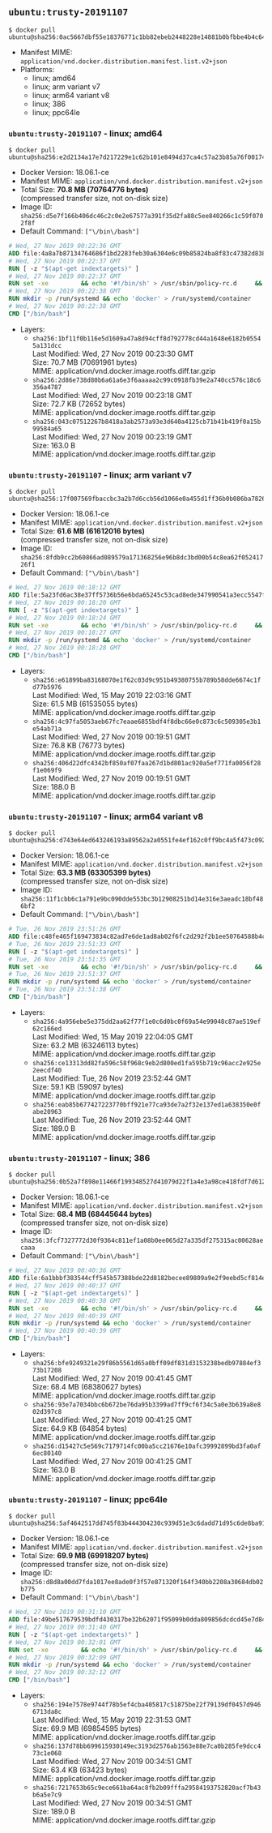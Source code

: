 ## `ubuntu:trusty-20191107`

```console
$ docker pull ubuntu@sha256:0ac5667dbf55e18376771c1bb82ebeb2448228e14881b0bfbbe4b4c64a2f5f3b
```

-	Manifest MIME: `application/vnd.docker.distribution.manifest.list.v2+json`
-	Platforms:
	-	linux; amd64
	-	linux; arm variant v7
	-	linux; arm64 variant v8
	-	linux; 386
	-	linux; ppc64le

### `ubuntu:trusty-20191107` - linux; amd64

```console
$ docker pull ubuntu@sha256:e2d2134a17e7d217229e1c62b101e8494d37ca4c57a23b85a76f00174929b679
```

-	Docker Version: 18.06.1-ce
-	Manifest MIME: `application/vnd.docker.distribution.manifest.v2+json`
-	Total Size: **70.8 MB (70764776 bytes)**  
	(compressed transfer size, not on-disk size)
-	Image ID: `sha256:d5e7f166b406dc46c2c0e2e67577a391f35d2fa88c5ee840266c1c59f0702f8f`
-	Default Command: `["\/bin\/bash"]`

```dockerfile
# Wed, 27 Nov 2019 00:22:36 GMT
ADD file:4a8a7b87134764686f1bd2283feb30a6304e6c09b85824ba8f83c47382d838ad in / 
# Wed, 27 Nov 2019 00:22:37 GMT
RUN [ -z "$(apt-get indextargets)" ]
# Wed, 27 Nov 2019 00:22:37 GMT
RUN set -xe 		&& echo '#!/bin/sh' > /usr/sbin/policy-rc.d 	&& echo 'exit 101' >> /usr/sbin/policy-rc.d 	&& chmod +x /usr/sbin/policy-rc.d 		&& dpkg-divert --local --rename --add /sbin/initctl 	&& cp -a /usr/sbin/policy-rc.d /sbin/initctl 	&& sed -i 's/^exit.*/exit 0/' /sbin/initctl 		&& echo 'force-unsafe-io' > /etc/dpkg/dpkg.cfg.d/docker-apt-speedup 		&& echo 'DPkg::Post-Invoke { "rm -f /var/cache/apt/archives/*.deb /var/cache/apt/archives/partial/*.deb /var/cache/apt/*.bin || true"; };' > /etc/apt/apt.conf.d/docker-clean 	&& echo 'APT::Update::Post-Invoke { "rm -f /var/cache/apt/archives/*.deb /var/cache/apt/archives/partial/*.deb /var/cache/apt/*.bin || true"; };' >> /etc/apt/apt.conf.d/docker-clean 	&& echo 'Dir::Cache::pkgcache ""; Dir::Cache::srcpkgcache "";' >> /etc/apt/apt.conf.d/docker-clean 		&& echo 'Acquire::Languages "none";' > /etc/apt/apt.conf.d/docker-no-languages 		&& echo 'Acquire::GzipIndexes "true"; Acquire::CompressionTypes::Order:: "gz";' > /etc/apt/apt.conf.d/docker-gzip-indexes 		&& echo 'Apt::AutoRemove::SuggestsImportant "false";' > /etc/apt/apt.conf.d/docker-autoremove-suggests
# Wed, 27 Nov 2019 00:22:38 GMT
RUN mkdir -p /run/systemd && echo 'docker' > /run/systemd/container
# Wed, 27 Nov 2019 00:22:38 GMT
CMD ["/bin/bash"]
```

-	Layers:
	-	`sha256:1bf11f0b116e5d1609a47a8d94cff8d792778cd44a1648e6182b05545a131dcc`  
		Last Modified: Wed, 27 Nov 2019 00:23:30 GMT  
		Size: 70.7 MB (70691961 bytes)  
		MIME: application/vnd.docker.image.rootfs.diff.tar.gzip
	-	`sha256:2d86e738d80b6a61a6e3f6aaaaa2c99c0918fb39e2a740cc576c18c6356a4787`  
		Last Modified: Wed, 27 Nov 2019 00:23:18 GMT  
		Size: 72.7 KB (72652 bytes)  
		MIME: application/vnd.docker.image.rootfs.diff.tar.gzip
	-	`sha256:043c07512267b8418a3ab2573a93e3d640a4125cb71b41b419f0a15b99584a65`  
		Last Modified: Wed, 27 Nov 2019 00:23:19 GMT  
		Size: 163.0 B  
		MIME: application/vnd.docker.image.rootfs.diff.tar.gzip

### `ubuntu:trusty-20191107` - linux; arm variant v7

```console
$ docker pull ubuntu@sha256:17f007569fbaccbc3a2b7d6ccb56d1066e0a455d1ff36b0b086ba78263b560d4
```

-	Docker Version: 18.06.1-ce
-	Manifest MIME: `application/vnd.docker.distribution.manifest.v2+json`
-	Total Size: **61.6 MB (61612016 bytes)**  
	(compressed transfer size, not on-disk size)
-	Image ID: `sha256:8fdb9cc2b60866ad089579a171368256e96b8dc3bd00b54c8ea62f05241726f1`
-	Default Command: `["\/bin\/bash"]`

```dockerfile
# Wed, 27 Nov 2019 00:18:12 GMT
ADD file:5a23fd6ac38e37ff5736b56e6bda65245c53cad8ede347990541a3ecc5547fca in / 
# Wed, 27 Nov 2019 00:18:20 GMT
RUN [ -z "$(apt-get indextargets)" ]
# Wed, 27 Nov 2019 00:18:24 GMT
RUN set -xe 		&& echo '#!/bin/sh' > /usr/sbin/policy-rc.d 	&& echo 'exit 101' >> /usr/sbin/policy-rc.d 	&& chmod +x /usr/sbin/policy-rc.d 		&& dpkg-divert --local --rename --add /sbin/initctl 	&& cp -a /usr/sbin/policy-rc.d /sbin/initctl 	&& sed -i 's/^exit.*/exit 0/' /sbin/initctl 		&& echo 'force-unsafe-io' > /etc/dpkg/dpkg.cfg.d/docker-apt-speedup 		&& echo 'DPkg::Post-Invoke { "rm -f /var/cache/apt/archives/*.deb /var/cache/apt/archives/partial/*.deb /var/cache/apt/*.bin || true"; };' > /etc/apt/apt.conf.d/docker-clean 	&& echo 'APT::Update::Post-Invoke { "rm -f /var/cache/apt/archives/*.deb /var/cache/apt/archives/partial/*.deb /var/cache/apt/*.bin || true"; };' >> /etc/apt/apt.conf.d/docker-clean 	&& echo 'Dir::Cache::pkgcache ""; Dir::Cache::srcpkgcache "";' >> /etc/apt/apt.conf.d/docker-clean 		&& echo 'Acquire::Languages "none";' > /etc/apt/apt.conf.d/docker-no-languages 		&& echo 'Acquire::GzipIndexes "true"; Acquire::CompressionTypes::Order:: "gz";' > /etc/apt/apt.conf.d/docker-gzip-indexes 		&& echo 'Apt::AutoRemove::SuggestsImportant "false";' > /etc/apt/apt.conf.d/docker-autoremove-suggests
# Wed, 27 Nov 2019 00:18:27 GMT
RUN mkdir -p /run/systemd && echo 'docker' > /run/systemd/container
# Wed, 27 Nov 2019 00:18:28 GMT
CMD ["/bin/bash"]
```

-	Layers:
	-	`sha256:e61899ba83168070e1f62c03d9c951b49380755b789b58dde6674c1fd77b5976`  
		Last Modified: Wed, 15 May 2019 22:03:16 GMT  
		Size: 61.5 MB (61535055 bytes)  
		MIME: application/vnd.docker.image.rootfs.diff.tar.gzip
	-	`sha256:4c97fa5053aeb67fc7eaae6855bdf4f8dbc66e0c873c6c509305e3b1e54ab71a`  
		Last Modified: Wed, 27 Nov 2019 00:19:51 GMT  
		Size: 76.8 KB (76773 bytes)  
		MIME: application/vnd.docker.image.rootfs.diff.tar.gzip
	-	`sha256:406d22dfc4342bf850af07faa267d1bd801ac920a5ef771fa0056f28f1e069f9`  
		Last Modified: Wed, 27 Nov 2019 00:19:51 GMT  
		Size: 188.0 B  
		MIME: application/vnd.docker.image.rootfs.diff.tar.gzip

### `ubuntu:trusty-20191107` - linux; arm64 variant v8

```console
$ docker pull ubuntu@sha256:d743e64ed643246193a89562a2a0551fe4ef162c0ff9bc4a5f473c092446130e
```

-	Docker Version: 18.06.1-ce
-	Manifest MIME: `application/vnd.docker.distribution.manifest.v2+json`
-	Total Size: **63.3 MB (63305399 bytes)**  
	(compressed transfer size, not on-disk size)
-	Image ID: `sha256:11f1cbb6c1a791e9bc090dde553bc3b12908251bd14e316e3aeadc18bf486bf2`
-	Default Command: `["\/bin\/bash"]`

```dockerfile
# Tue, 26 Nov 2019 23:51:26 GMT
ADD file:c48fe465f169473834c82ad7e6de1ad8ab02f6fc2d292f2b1ee50764588b4cc7 in / 
# Tue, 26 Nov 2019 23:51:33 GMT
RUN [ -z "$(apt-get indextargets)" ]
# Tue, 26 Nov 2019 23:51:35 GMT
RUN set -xe 		&& echo '#!/bin/sh' > /usr/sbin/policy-rc.d 	&& echo 'exit 101' >> /usr/sbin/policy-rc.d 	&& chmod +x /usr/sbin/policy-rc.d 		&& dpkg-divert --local --rename --add /sbin/initctl 	&& cp -a /usr/sbin/policy-rc.d /sbin/initctl 	&& sed -i 's/^exit.*/exit 0/' /sbin/initctl 		&& echo 'force-unsafe-io' > /etc/dpkg/dpkg.cfg.d/docker-apt-speedup 		&& echo 'DPkg::Post-Invoke { "rm -f /var/cache/apt/archives/*.deb /var/cache/apt/archives/partial/*.deb /var/cache/apt/*.bin || true"; };' > /etc/apt/apt.conf.d/docker-clean 	&& echo 'APT::Update::Post-Invoke { "rm -f /var/cache/apt/archives/*.deb /var/cache/apt/archives/partial/*.deb /var/cache/apt/*.bin || true"; };' >> /etc/apt/apt.conf.d/docker-clean 	&& echo 'Dir::Cache::pkgcache ""; Dir::Cache::srcpkgcache "";' >> /etc/apt/apt.conf.d/docker-clean 		&& echo 'Acquire::Languages "none";' > /etc/apt/apt.conf.d/docker-no-languages 		&& echo 'Acquire::GzipIndexes "true"; Acquire::CompressionTypes::Order:: "gz";' > /etc/apt/apt.conf.d/docker-gzip-indexes 		&& echo 'Apt::AutoRemove::SuggestsImportant "false";' > /etc/apt/apt.conf.d/docker-autoremove-suggests
# Tue, 26 Nov 2019 23:51:37 GMT
RUN mkdir -p /run/systemd && echo 'docker' > /run/systemd/container
# Tue, 26 Nov 2019 23:51:38 GMT
CMD ["/bin/bash"]
```

-	Layers:
	-	`sha256:4a956ebe5e375dd2aa62f77f1e0c6d0bc0f69a54e99048c87ae519ef62c166ed`  
		Last Modified: Wed, 15 May 2019 22:04:05 GMT  
		Size: 63.2 MB (63246113 bytes)  
		MIME: application/vnd.docker.image.rootfs.diff.tar.gzip
	-	`sha256:ce13313dd82fa596c58f968c9eb2d800ed1fa595b719c96acc2e925e2eecdf40`  
		Last Modified: Tue, 26 Nov 2019 23:52:44 GMT  
		Size: 59.1 KB (59097 bytes)  
		MIME: application/vnd.docker.image.rootfs.diff.tar.gzip
	-	`sha256:eab85b677427223770bff921e77ca93de7a2f32e137ed1a638350e0fabe20963`  
		Last Modified: Tue, 26 Nov 2019 23:52:44 GMT  
		Size: 189.0 B  
		MIME: application/vnd.docker.image.rootfs.diff.tar.gzip

### `ubuntu:trusty-20191107` - linux; 386

```console
$ docker pull ubuntu@sha256:0b52a7f898e11466f199348527d41079d22f1a4e3a98ce418fdf7d612a8ad8cc
```

-	Docker Version: 18.06.1-ce
-	Manifest MIME: `application/vnd.docker.distribution.manifest.v2+json`
-	Total Size: **68.4 MB (68445644 bytes)**  
	(compressed transfer size, not on-disk size)
-	Image ID: `sha256:3fcf7327772d30f9364c811ef1a08b0ee065d27a335df275315ac00628aecaaa`
-	Default Command: `["\/bin\/bash"]`

```dockerfile
# Wed, 27 Nov 2019 00:40:36 GMT
ADD file:6a1bbbf383544cff545b57388bde22d8182becee89809a9e2f9eebd5cf814e96 in / 
# Wed, 27 Nov 2019 00:40:37 GMT
RUN [ -z "$(apt-get indextargets)" ]
# Wed, 27 Nov 2019 00:40:38 GMT
RUN set -xe 		&& echo '#!/bin/sh' > /usr/sbin/policy-rc.d 	&& echo 'exit 101' >> /usr/sbin/policy-rc.d 	&& chmod +x /usr/sbin/policy-rc.d 		&& dpkg-divert --local --rename --add /sbin/initctl 	&& cp -a /usr/sbin/policy-rc.d /sbin/initctl 	&& sed -i 's/^exit.*/exit 0/' /sbin/initctl 		&& echo 'force-unsafe-io' > /etc/dpkg/dpkg.cfg.d/docker-apt-speedup 		&& echo 'DPkg::Post-Invoke { "rm -f /var/cache/apt/archives/*.deb /var/cache/apt/archives/partial/*.deb /var/cache/apt/*.bin || true"; };' > /etc/apt/apt.conf.d/docker-clean 	&& echo 'APT::Update::Post-Invoke { "rm -f /var/cache/apt/archives/*.deb /var/cache/apt/archives/partial/*.deb /var/cache/apt/*.bin || true"; };' >> /etc/apt/apt.conf.d/docker-clean 	&& echo 'Dir::Cache::pkgcache ""; Dir::Cache::srcpkgcache "";' >> /etc/apt/apt.conf.d/docker-clean 		&& echo 'Acquire::Languages "none";' > /etc/apt/apt.conf.d/docker-no-languages 		&& echo 'Acquire::GzipIndexes "true"; Acquire::CompressionTypes::Order:: "gz";' > /etc/apt/apt.conf.d/docker-gzip-indexes 		&& echo 'Apt::AutoRemove::SuggestsImportant "false";' > /etc/apt/apt.conf.d/docker-autoremove-suggests
# Wed, 27 Nov 2019 00:40:39 GMT
RUN mkdir -p /run/systemd && echo 'docker' > /run/systemd/container
# Wed, 27 Nov 2019 00:40:39 GMT
CMD ["/bin/bash"]
```

-	Layers:
	-	`sha256:bfe9249321e29f86b5561d65a0bff09df831d3153238bedb97884ef373b17208`  
		Last Modified: Wed, 27 Nov 2019 00:41:45 GMT  
		Size: 68.4 MB (68380627 bytes)  
		MIME: application/vnd.docker.image.rootfs.diff.tar.gzip
	-	`sha256:93e7a7034bbc6b672be76da95b3399ad7ff9cf6f34c5a0e3b639a8e802d397c8`  
		Last Modified: Wed, 27 Nov 2019 00:41:25 GMT  
		Size: 64.9 KB (64854 bytes)  
		MIME: application/vnd.docker.image.rootfs.diff.tar.gzip
	-	`sha256:d15427c5e569c7179714fc00ba5cc21676e10afc39992899bd3fa0af6ec80140`  
		Last Modified: Wed, 27 Nov 2019 00:41:25 GMT  
		Size: 163.0 B  
		MIME: application/vnd.docker.image.rootfs.diff.tar.gzip

### `ubuntu:trusty-20191107` - linux; ppc64le

```console
$ docker pull ubuntu@sha256:5af4642517dd745f83b444304230c939d51e3c6dadd71d95c6de8ba91590b0a9
```

-	Docker Version: 18.06.1-ce
-	Manifest MIME: `application/vnd.docker.distribution.manifest.v2+json`
-	Total Size: **69.9 MB (69918207 bytes)**  
	(compressed transfer size, not on-disk size)
-	Image ID: `sha256:d8d8a00dd7fda1017ee8ade0f3f57e871320f164f340bb2208a30684db02b775`
-	Default Command: `["\/bin\/bash"]`

```dockerfile
# Wed, 27 Nov 2019 00:31:10 GMT
ADD file:49be517679539bdfd430317be32b62071f95099b0dda809856dcdcd45e7d8440 in / 
# Wed, 27 Nov 2019 00:31:40 GMT
RUN [ -z "$(apt-get indextargets)" ]
# Wed, 27 Nov 2019 00:32:01 GMT
RUN set -xe 		&& echo '#!/bin/sh' > /usr/sbin/policy-rc.d 	&& echo 'exit 101' >> /usr/sbin/policy-rc.d 	&& chmod +x /usr/sbin/policy-rc.d 		&& dpkg-divert --local --rename --add /sbin/initctl 	&& cp -a /usr/sbin/policy-rc.d /sbin/initctl 	&& sed -i 's/^exit.*/exit 0/' /sbin/initctl 		&& echo 'force-unsafe-io' > /etc/dpkg/dpkg.cfg.d/docker-apt-speedup 		&& echo 'DPkg::Post-Invoke { "rm -f /var/cache/apt/archives/*.deb /var/cache/apt/archives/partial/*.deb /var/cache/apt/*.bin || true"; };' > /etc/apt/apt.conf.d/docker-clean 	&& echo 'APT::Update::Post-Invoke { "rm -f /var/cache/apt/archives/*.deb /var/cache/apt/archives/partial/*.deb /var/cache/apt/*.bin || true"; };' >> /etc/apt/apt.conf.d/docker-clean 	&& echo 'Dir::Cache::pkgcache ""; Dir::Cache::srcpkgcache "";' >> /etc/apt/apt.conf.d/docker-clean 		&& echo 'Acquire::Languages "none";' > /etc/apt/apt.conf.d/docker-no-languages 		&& echo 'Acquire::GzipIndexes "true"; Acquire::CompressionTypes::Order:: "gz";' > /etc/apt/apt.conf.d/docker-gzip-indexes 		&& echo 'Apt::AutoRemove::SuggestsImportant "false";' > /etc/apt/apt.conf.d/docker-autoremove-suggests
# Wed, 27 Nov 2019 00:32:09 GMT
RUN mkdir -p /run/systemd && echo 'docker' > /run/systemd/container
# Wed, 27 Nov 2019 00:32:12 GMT
CMD ["/bin/bash"]
```

-	Layers:
	-	`sha256:194e7578e9744f78b5ef4cba405817c51875be22f79139df0457d9466713da8c`  
		Last Modified: Wed, 15 May 2019 22:31:53 GMT  
		Size: 69.9 MB (69854595 bytes)  
		MIME: application/vnd.docker.image.rootfs.diff.tar.gzip
	-	`sha256:137d78bb699615930149ec3193d2576ab1563e88e7ca0b285fe9dcc473c1e068`  
		Last Modified: Wed, 27 Nov 2019 00:34:51 GMT  
		Size: 63.4 KB (63423 bytes)  
		MIME: application/vnd.docker.image.rootfs.diff.tar.gzip
	-	`sha256:7217653b65c9ece661ba64ac8fb2b09fffa29584193752820acf7b43b6a5e7c9`  
		Last Modified: Wed, 27 Nov 2019 00:34:51 GMT  
		Size: 189.0 B  
		MIME: application/vnd.docker.image.rootfs.diff.tar.gzip
